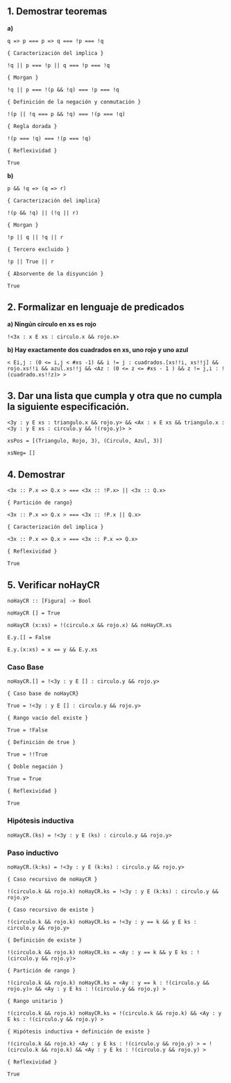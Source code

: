 ## 1. Demostrar teoremas

**a)**

```
q => p === p => q === !p === !q

{ Caracterización del implica }

!q || p === !p || q === !p === !q

{ Morgan }

!q || p === !(p && !q) === !p === !q

{ Definición de la negación y conmutación }

!(p || !q === p && !q) === !(p === !q)

{ Regla dorada }

!(p === !q) === !(p === !q)

{ Reflexividad }

True
```

**b)**
```
p && !q => (q => r)

{ Caracterización del implica}

!(p && !q) || (!q || r)

{ Morgan }

!p || q || !q || r

{ Tercero excluido }

!p || True || r

{ Absorvente de la disyunción }

True
```

## 2. Formalizar en lenguaje de predicados

**a) Ningún círculo en xs es rojo**

```
!<3x : x E xs : circulo.x && rojo.x>
```


**b) Hay exactamente dos cuadrados en xs, uno rojo y uno azul**

```
< Ei,j : (0 <= i,j < #xs -1) && i != j : cuadrados.[xs!!i, xs!!j] && rojo.xs!!i && azul.xs!!j && <Az : (0 <= z <= #xs - 1 ) && z != j,i : !(cuadrado.xs!!z)> >
```

## 3. Dar una lista que cumpla y otra que no cumpla la siguiente especificación.
```
<3y : y E xs : triangulo.x && rojo.y> && <Ax : x E xs && triangulo.x : <3y : y E xs : circulo.y && !(rojo.y)> > 

xsPos = [(Triangulo, Rojo, 3), (Circulo, Azul, 3)]

xsNeg= []
```

## 4. Demostrar

```
<3x :: P.x => Q.x > === <3x :: !P.x> || <3x :: Q.x>

{ Partición de rango}

<3x :: P.x => Q.x > === <3x :: !P.x || Q.x>

{ Caracterización del implica }

<3x :: P.x => Q.x > === <3x :: P.x => Q.x>

{ Reflexividad }

True
```

## 5. Verificar noHayCR

```
noHayCR :: [Figura] -> Bool

noHayCR [] = True

noHayCR (x:xs) = !(circulo.x && rojo.x) && noHayCR.xs

E.y.[] = False

E.y.(x:xs) = x == y && E.y.xs 

```

### **Caso Base**

```
noHayCR.[] = !<3y : y E [] : circulo.y && rojo.y>

{ Caso base de noHayCR}

True = !<3y : y E [] : circulo.y && rojo.y>

{ Rango vacío del existe }

True = !False

{ Definición de true }

True = !!True

{ Doble negación }

True = True

{ Reflexividad }

True
```

### **Hipótesis inductiva**

```
noHayCR.(ks) = !<3y : y E (ks) : circulo.y && rojo.y>
```

### **Paso inductivo**

```
noHayCR.(k:ks) = !<3y : y E (k:ks) : circulo.y && rojo.y>

{ Caso recursivo de noHayCR }

!(circulo.k && rojo.k) noHayCR.ks = !<3y : y E (k:ks) : circulo.y && rojo.y>

{ Caso recursivo de existe }

!(circulo.k && rojo.k) noHayCR.ks = !<3y : y == k && y E ks : circulo.y && rojo.y>

{ Definición de existe }

!(circulo.k && rojo.k) noHayCR.ks = <Ay : y == k && y E ks : !(circulo.y && rojo.y)>

{ Partición de rango }

!(circulo.k && rojo.k) noHayCR.ks = <Ay : y == k : !(circulo.y && rojo.y)> && <Ay : y E ks : !(circulo.y && rojo.y) >

{ Rango unitario }

!(circulo.k && rojo.k) noHayCR.ks = !(circulo.k && rojo.k) && <Ay : y E ks : !(circulo.y && rojo.y) >

{ Hipótesis inductiva + definición de existe }

!(circulo.k && rojo.k) <Ay : y E ks : !(circulo.y && rojo.y) > = !(circulo.k && rojo.k) && <Ay : y E ks : !(circulo.y && rojo.y) >

{ Reflexividad }

True
```

